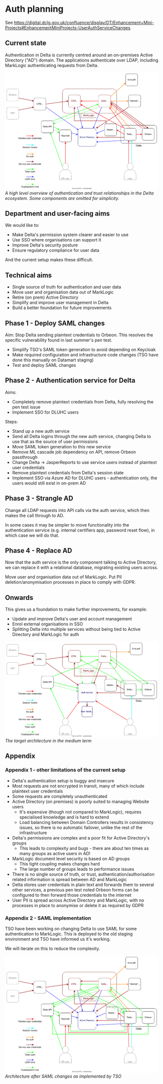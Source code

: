 # Auth planning

See <https://digital.dclg.gov.uk/confluence/display/DT/Enhancement+Mini-Projects#EnhancementMiniProjects-UserAuthServiceChanges>.

## Current state

Authentication in Delta is currently centred around an on-premises Active Directory ("AD") domain.
The applications authenticate over LDAP, including MarkLogic authenticating requests from Delta.

![Current authentication map](./delta-auth-diagram.drawio.svg)  
_A high level overview of authentication and trust relationships in the Delta ecosystem. Some components are omitted for simplicity._

## Department and user-facing aims

We would like to:

* Make Delta's permission system clearer and easier to use
* Use SSO where organisations can support it
* Improve Delta's security posture
* Ensure regulatory compliance for user data

And the current setup makes these difficult.

## Technical aims

* Single source of truth for authentication and user data
* Move user and organisation data out of MarkLogic
* Retire (on prem) Active Directory
* Simplify and improve user management in Delta
* Build a better foundation for future improvements

## Phase 1 - Deploy SAML changes

Aim: Stop Delta sending plaintext credentials to Orbeon. This resolves the specific vulnerability found in last summer's pen test.

* Simplify TSO's SAML token generation to avoid depending on Keycloak
* Make required configuration and infrastructure code changes (TSO have done this manually on Datamart staging)
* Test and deploy SAML changes

## Phase 2 - Authentication service for Delta

Aims:

* Completely remove plaintext credentials from Delta, fully resolving the pen test issue
* Implement SSO for DLUHC users

Steps:

* Stand up a new auth service
* Send all Delta logins through the new auth service, changing Delta to use that as the source of user permissions
* Move SAML token generation to this new service
* Remove ML cascade job dependency on API, remove Orbeon passthrough
* Change Delta -> JasperReports to use service users instead of plaintext user credentials
* Remove plaintext credentials from Delta's session state
* Implement SSO via Azure AD for DLUHC users - authentication only, the users would still exist in on-prem AD

## Phase 3 - Strangle AD

Change all LDAP requests into API calls via the auth service, which then makes the call through to AD.

In some cases it may be simpler to move functionality into the authentication service (e.g. internal certifiers app, password reset flow), in which case we will do that.

## Phase 4 - Replace AD

Now that the auth service is the only component talking to Active Directory, we can replace it with a relational database, migrating existing users across.

Move user and organisation data out of MarkLogic. Put PII deletion/anonymisation processes in place to comply with GDPR.

## Onwards

This gives us a foundation to make further improvements, for example:

* Update and improve Delta's user and account management
* Enrol external organisations in SSO
* Splitting Delta into multiple services without being tied to Active Directory and MarkLogic for auth

![Auth diagram - aim](./delta-auth-diagram-aim.drawio.svg)  
_The target architecture in the medium term_

## Appendix

### Appendix 1 - other limitations of the current setup

* Delta's authentication setup is buggy and insecure
* Most requests are not encrypted in transit, many of which include plaintext user credentials
* Some requests are completely unauthenticated
* Active Directory (on premises) is poorly suited to managing Website users
  * It's expensive (though not compared to MarkLogic), requires specialised knowledge and is hard to extend
  * Load balancing between Domain Controllers results in consistency issues, so there is no automatic failover, unlike the rest of the infrastructure
* Delta's permissions are complex and a poor fit for Active Directory's groups
  * This leads to complexity and bugs - there are about ten times as many groups as active users in AD!
* MarkLogic document level security is based on AD groups
  * This tight coupling makes changes hard
  * The large number of groups leads to performance issues
* There is no single source of truth, or trust, authentication/authorisation related information is spread between AD and MarkLogic
* Delta stores user credentials in plain text and forwards them to several other services, a previous pen test noted Orbeon forms can be configured to then forward those credentials to the internet
* User PII is spread across Active Directory and MarkLogic, with no processes in place to anonymise or delete it as required by GDPR

### Appendix 2 - SAML implementation

TSO have been working on changing Delta to use SAML for some authentication to MarkLogic.
This is deployed to the old staging environment and TSO have informed us it's working.

We will iterate on this to reduce the complexity.

![SAML authentication map as implemented by TSO](./delta-auth-diagram-tso-saml.drawio.svg)  
_Architecture after SAML changes as implemented by TSO_
